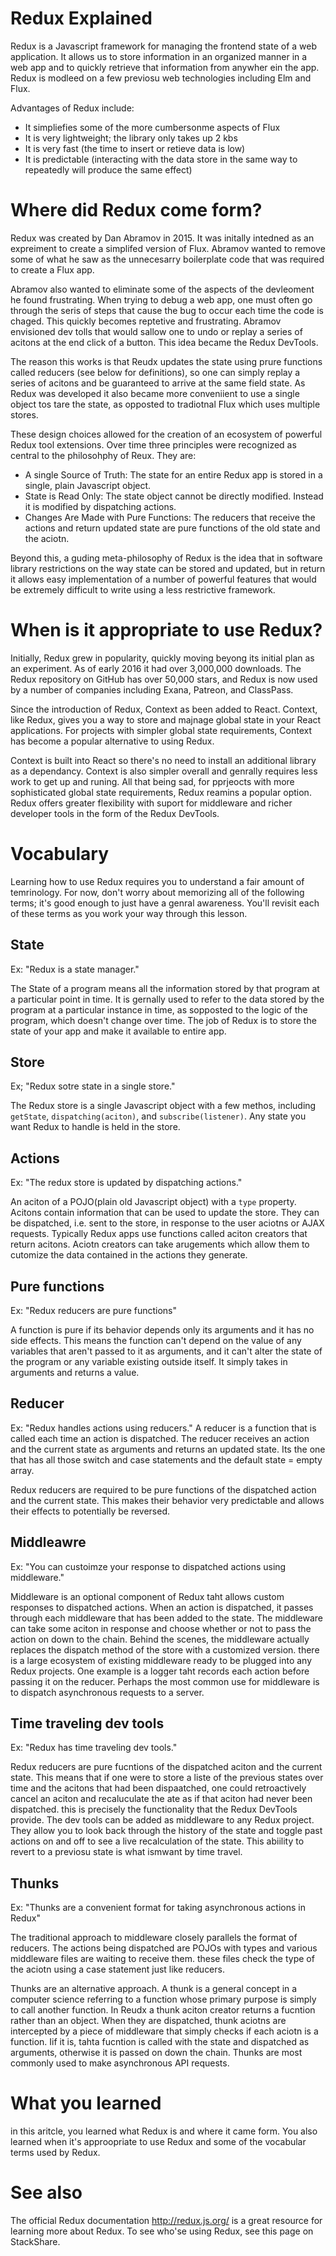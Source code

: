 # Redux Explained
Redux is a Javascript framework for managing the frontend state of a web application. It allows us to store information in an organized manner in a web app and to quickly retrieve that information from anywher ein the app. Redux is modleed on a few previosu web technologies including Elm and Flux.

Advantages of Redux include:
* It simpliefies some of the more cumbersonme aspects of Flux
* It is very lightweight; the library only takes up 2 kbs
* It is very fast (the time to insert or retieve data is low)
* It is predictable (interacting with the data store in the same way to repeatedly will produce the same effect)

# Where did Redux come form?
Redux was created by Dan Abramov in 2015. It was initally intedned as an expreiment to create a simplifed version of Flux. Abramov wanted to remove some of what he saw as the unnecesarry boilerplate code that was required to create a Flux app.

Abramov also wanted to eliminate some of the aspects of the devleoment he found frustrating. When trying to debug a web app, one must often go through the seris of steps that cause the bug to occur each time the code is chaged. This quickly becomes reptetive and frustrating. Abramov envisioned dev tolls that would sallow one to undo or replay a series of acitons at the end click of a  button. This idea became the Redux DevTools.

The reason this works is that Reudx updates the state using prure functions called reducers (see below for definitions), so one can simply replay a series of acitons and be guaranteed to arrive at the same field state. As Redux was developed it also became more conveniient to use a single object tos tare the state, as opposted to tradiotnal Flux which uses multiple stores.

These design choices allowed for the creation of an ecosystem of powerful Redux tool extensions. Over time three principles were recognized as central to the philosohphy of Reux. They are:
* A single Source of Truth: The state for an entire Redux app is stored in a single, plain Javascript object.
* State is Read Only: The state object cannot be directly modified. Instead it is modified by dispatching actions.
* Changes Are Made with Pure Functions: The reducers that receive the actions and return updated state are pure functions of the old state and the aciotn.

Beyond this, a guding meta-philosophy of Redux is the idea that in software library restrictions on the way state can be stored and updated, but in return it allows easy implementation of a number of powerful features that would be extremely difficult to write using a less restrictive framework.

# When is it appropriate to use Redux?
Initially, Redux grew in popularity, quickly moving beyong its initial plan as an experiment. As of early 2016 it had over 3,000,000 downloads. The Redux repository on GitHub has over 50,000 stars, and Redux is now used by a number of companies including Exana, Patreon, and ClassPass.

Since the introduction of Redux, Context as been added to React. Context, like Redux, gives you a way to store and majnage global state in your React applications. For projects with simpler global state requirements, Context has become a popular alternative to using Redux.

Context is built into React so there's no need to install an additional library as a dependancy. Context is also simpler overall and genrally requires less work to get up and runing. All that being sad, for pprjeocts with more sophisticated global state requirements, Redux reamins a popular option. Redux offers greater flexibility with suport for middleware and richer developer tools in the form of the Redux DevTools.

# Vocabulary
Learning how to use Redux requires you to understand a fair amount of temrinology. For now, don't worry about memorizing all of the following terms; it's good enough to just have a genral awareness. You'll revisit each of these terms as you work your way through this lesson.

## State
Ex: "Redux is a state manager."

The State of a program means all the information stored by that program at a particular point in time. It is gernally used to refer to the data stored by the program at a particular instance in time, as sopposted to the logic of the program, which doesn't change over time. The job of Redux is to store the state of your app and make it available to entire app.

## Store
Ex; "Redux sotre state in a single store."

The Redux store is a single Javascript object with a few methos, including ```getState```, ```dispatching(aciton)```, and ```subscribe(listener)```. Any state you want Redux to handle is held in the store.

## Actions
Ex: "The redux store is updated by dispatching actions."

An aciton of a POJO(plain old Javascript object) with a ```type``` property. Acitons contain information that can be used to update the store. They can be dispatched, i.e. sent to the store, in response to the user aciotns or AJAX requests. Typically Redux apps use functions called aciton creators that return acitons. Aciotn creators can take arugements which allow them to cutomize the data contained in the actions they generate.

## Pure functions
Ex: "Redux reducers are pure functions"

A function is pure if its behavior depends only its arguments and it has no side effects. This means the function can't depend on the value of any variables that aren't passed to it as arguments, and it can't alter the state of the program or any variable existing outside itself. It simply takes in arguments and returns a value.

## Reducer
Ex: "Redux handles actions using reducers."
A reducer is a function that is called each time an action is dispatched. The reducer receives an action and the current state as arguments and returns an updated state. Its the one that has all those switch and case statements and the default state = empty array.

Redux reducers are required to be pure functions of the dispatched action and the current state. This makes their behavior very predictable and allows their effects to potentially be reversed.

## Middleawre
Ex: "You can custoimze your response to dispatched actions using middleware."

Middleware is an optional component of Redux taht allows custom responses to dispatched actions. When an action is dispatched, it passes through each middleware that has been added to the state. The middleware can take some aciton in response and choose whether or not to pass the action on down to the chain. Behind the scenes, the middleware actually replaces the dispatch method of the store with a customized version. there is a large ecosystem of existing middleware ready to be plugged into any Redux projects. One example is a logger taht records each action before passing it on the reducer. Perhaps the most common use for middleware is to dispatch asynchronous requests to a server.

## Time traveling dev tools
Ex: "Redux has time traveling dev tools."

Redux reducers are pure fucntions of the dispatched aciton and the current state. This means that if one were to store a liste of the previous states over time and the acitons  that had been dispaatched, one could retroactively cancel an aciton and recaluculate the ate as if that aciton had never been dispatched. this is precisely the functionality that the  Redux DevTools provide. The dev tools can be added as middleware to any Redux project. They allow you to look back through the history of the state and toggle past actions on and off to see a live recalculation of the state. This abiility to revert to a previosu state is what ismwant by time travel.

## Thunks

Ex: "Thunks are a convenient format for taking asynchronous actions in Redux"

The traditional approach to middleware closely parallels the format of reducers. The actions being dispatched are POJOs with types and various middleware files are waiting to receive them. these files check the type of the aciotn using a case statement just like reducers.

Thunks are an alternative approach. A thunk is a general concept in a computer science referring to a function whose primary purpose is simply to call another function. In Reudx a thunk aciton creator returns a fucntion rather than an object. When they are dispatched, thunk aciotns are intercepted by a piece of middleware that simply checks if each aciotn is a function. Iif it is, tahta fucntion is called with the state and dispatched as arguments, otherwise it is passed on down the chain. Thunks are most commonly used to make asynchronous API requests.

# What you learned
in this aritcle, you learned what Redux is and where it came form. You also learned when it's approopriate to use Redux and some of the vocabular terms used by Redux.

# See also
The official Redux documentation http://redux.js.org/ is a great resource for learning more about Redux. To see who'se using Redux, see this page on StackShare.
